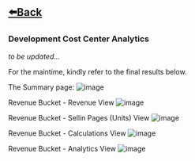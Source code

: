 ## [⬅️Back](./)

### Development Cost Center Analytics
*to be updated...*

For the maintime, kindly refer to the final results below.

The Summary page:
![image](https://github.com/greatcyan/cyrus-baruc-data-analytics-portfolio/assets/95137493/4276f1d6-220f-4b15-8d8a-78a9dea8c54d)

Revenue Bucket - Revenue View
![image](https://github.com/greatcyan/cyrus-baruc-data-analytics-portfolio/assets/95137493/984381a8-6c27-42f0-978b-573ad46e6707)

Revenue Bucket - Sellin Pages (Units) View
![image](https://github.com/greatcyan/cyrus-baruc-data-analytics-portfolio/assets/95137493/19dfbb01-447e-4629-a641-27e2460b4540)

Revenue Bucket - Calculations View
![image](https://github.com/greatcyan/cyrus-baruc-data-analytics-portfolio/assets/95137493/d4ab1df5-8ef0-40b0-8356-8a5957dd180f)

Revenue Bucket - Analytics View
![image](https://github.com/greatcyan/cyrus-baruc-data-analytics-portfolio/assets/95137493/d2cebdc9-47df-4389-b211-cb2d137bc901)









